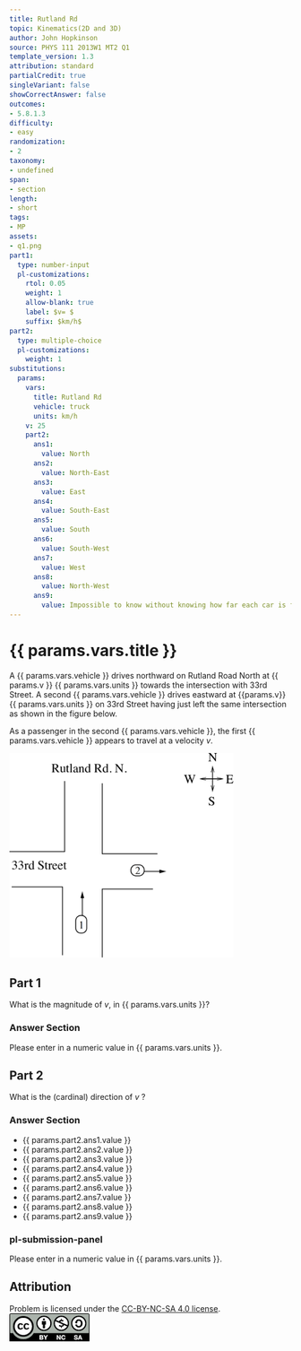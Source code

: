 ```yaml
---
title: Rutland Rd
topic: Kinematics(2D and 3D)
author: John Hopkinson
source: PHYS 111 2013W1 MT2 Q1
template_version: 1.3
attribution: standard
partialCredit: true
singleVariant: false
showCorrectAnswer: false
outcomes:
- 5.8.1.3
difficulty:
- easy
randomization:
- 2
taxonomy:
- undefined
span:
- section
length:
- short
tags:
- MP
assets:
- q1.png
part1:
  type: number-input
  pl-customizations:
    rtol: 0.05
    weight: 1
    allow-blank: true
    label: $v= $
    suffix: $km/h$
part2:
  type: multiple-choice
  pl-customizations:
    weight: 1
substitutions:
  params:
    vars:
      title: Rutland Rd
      vehicle: truck
      units: km/h
    v: 25
    part2:
      ans1:
        value: North
      ans2:
        value: North-East
      ans3:
        value: East
      ans4:
        value: South-East
      ans5:
        value: South
      ans6:
        value: South-West
      ans7:
        value: West
      ans8:
        value: North-West
      ans9:
        value: Impossible to know without knowing how far each car is from the intersection.
---
```

# {{ params.vars.title }}
A {{ params.vars.vehicle }} drives northward on Rutland Road North at {{ params.v }} {{ params.vars.units }} towards the intersection with 33rd Street.
A second {{ params.vars.vehicle }} drives eastward at {{params.v}} {{ params.vars.units }} on 33rd Street having just left the same intersection as shown in the figure below.

As a passenger in the second {{ params.vars.vehicle }}, the first {{ params.vars.vehicle }} appears to travel at a velocity $v$.

<img src="q1.png" width = 400px>

## Part 1

What is the magnitude of $v$, in {{ params.vars.units }}?

### Answer Section

Please enter in a numeric value in {{ params.vars.units }}.

## Part 2

What is the (cardinal) direction of $v$ ?

### Answer Section

- {{ params.part2.ans1.value }}
- {{ params.part2.ans2.value }}
- {{ params.part2.ans3.value }}
- {{ params.part2.ans4.value }}
- {{ params.part2.ans5.value }}
- {{ params.part2.ans6.value }}
- {{ params.part2.ans7.value }}
- {{ params.part2.ans8.value }}
- {{ params.part2.ans9.value }}

### pl-submission-panel

Please enter in a numeric value in {{ params.vars.units }}.

## Attribution

Problem is licensed under the [CC-BY-NC-SA 4.0 license](https://creativecommons.org/licenses/by-nc-sa/4.0/).<br> ![The Creative Commons 4.0 license requiring attribution-BY, non-commercial-NC, and share-alike-SA license.](https://raw.githubusercontent.com/firasm/bits/master/by-nc-sa.png)